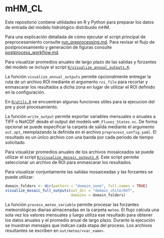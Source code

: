 # mHM_CL

Este repositorio contiene utilidades en R y Python para preparar los datos de entrada del modelo hidrológico distribuido mHM.

Para una explicación detallada de cómo ejecutar el script principal de preprocesamiento consulte [run_preprocessing.md](run_preprocessing.md).
Para revisar el flujo de postprocesamiento y generación de figuras consulte [postprocess_workflow.md](postprocess_workflow.md).

Para visualizar promedios anuales de largo plazo de las salidas y forzantes del modelo se incluye el script [`R/visualize_annual_outputs.R`](R/visualize_annual_outputs.R).

La función `visualize_annual_outputs` permite opcionalmente entregar la ruta de un archivo ROI mediante el argumento `roi_file` para recortar y enmascarar los resultados a dicha zona en lugar de utilizar el ROI definido en la configuración.

En [`R/utils.R`](R/utils.R) se encuentran algunas funciones utiles para la ejecucion del pre y post procesamiento.

La función `write_output` permite exportar variables mensuales o anuales a TIFF o NetCDF desde el output del modelo `mHM_Fluxes_States.nc`. De forma opcional se puede especificar la carpeta de salida mediante el argumento `out.opt`, reemplazando la definida en el archivo `preprocess_config.yaml`. El resultado es un único archivo con una banda por cada periodo de tiempo solicitado.

Para visualizar promedios anuales de los archivos mosaiceados se puede utilizar el script [`R/visualize_mosaic_outputs.R`](R/visualize_mosaic_outputs.R). Este script permite seleccionar un archivo de ROI para enmascarar los resultados.

Para visualizar conjuntamente las salidas mosaiceadas y las forzantes se puede utilizar:

```r
domain_folders <- dir(pattern = "domain_zone", full.names = TRUE)
visualize_mosaic_full_outputs(out_dir = "domain_chile/OUT",
                              domains = domain_folders)
```

 La función `process_meteo_variable` permite procesar las forzantes meteorológicas diarias almacenadas en la carpeta `meteo`. El flujo calcula una sola vez los valores mensuales y luego utiliza ese resultado para obtener los datos anuales y el promedio anual de largo plazo. Durante la ejecución se muestran mensajes que indican cada etapa del proceso. Los archivos resultantes se escriben en `out/meteo/<var_name>`.
